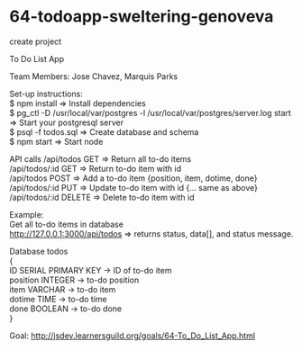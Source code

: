 # 64-todoapp-sweltering-genoveva
create project

To Do List App

Team Members: Jose Chavez, Marquis Parks

Set-up instructions:  
$ npm install        => Install dependencies  
$ pg_ctl -D /usr/local/var/postgres -l /usr/local/var/postgres/server.log start  
                     => Start your postgresql server   
$ psql -f todos.sql  => Create database and schema  
$ npm start          => Start node  

API calls
/api/todos        GET    => Return all to-do items  
/api/todos/:id    GET    => Return to-do item with id  
/api/todos        POST   => Add a to-do item {position, item, dotime, done}  
/api/todos/:id    PUT    => Update to-do item with id {... same as above}  
/api/todos/:id    DELETE => Delete to-do item with id  

Example:  
Get all to-do items in database  
http://127.0.0.1:3000/api/todos => returns status, data[], and status message.  

Database todos  
{  
  ID SERIAL PRIMARY KEY -> ID of to-do item  
  position INTEGER      -> to-do position  
  item VARCHAR          -> to-do item  
  dotime TIME          -> to-do time  
  done BOOLEAN          -> to-do done  
}



Goal: http://jsdev.learnersguild.org/goals/64-To_Do_List_App.html
